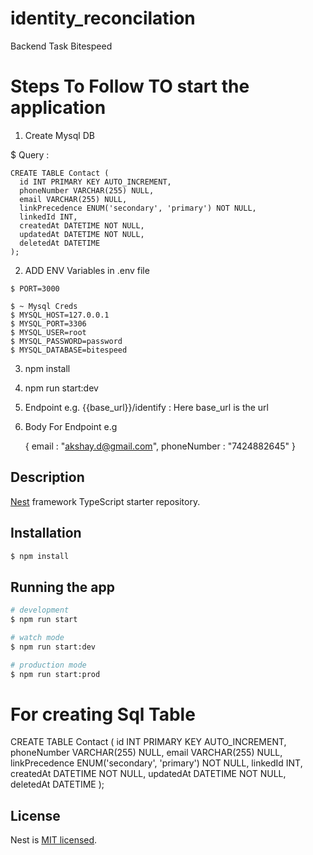 # identity_reconcilation
Backend Task Bitespeed

# Steps To Follow TO start the application

1. Create Mysql DB

  $ Query :
  ```
  CREATE TABLE Contact (
    id INT PRIMARY KEY AUTO_INCREMENT,
    phoneNumber VARCHAR(255) NULL,
    email VARCHAR(255) NULL,
    linkPrecedence ENUM('secondary', 'primary') NOT NULL,
    linkedId INT,
    createdAt DATETIME NOT NULL,
    updatedAt DATETIME NOT NULL,
    deletedAt DATETIME
  );
  ```

2. ADD ENV Variables in .env file
  ```
  $ PORT=3000

  $ ~ Mysql Creds
  $ MYSQL_HOST=127.0.0.1
  $ MYSQL_PORT=3306
  $ MYSQL_USER=root
  $ MYSQL_PASSWORD=password
  $ MYSQL_DATABASE=bitespeed
  ```
3. npm install   <!-- For installing dependencies -->

4. npm run start:dev   <!-- For npm in watch mode -->

5. Endpoint   e.g. {{base_url}}/identify : Here base_url is the url

6. Body For Endpoint e.g 

    {
      email : "akshay.d@gmail.com",
      phoneNumber : "7424882645"
    }

## Description

[Nest](https://github.com/nestjs/nest) framework TypeScript starter repository.

## Installation

```bash
$ npm install
```

## Running the app

```bash
# development
$ npm run start

# watch mode
$ npm run start:dev

# production mode
$ npm run start:prod
```

# For creating Sql Table

CREATE TABLE Contact (
  id INT PRIMARY KEY AUTO_INCREMENT,
  phoneNumber VARCHAR(255) NULL,
  email VARCHAR(255) NULL,
  linkPrecedence ENUM('secondary', 'primary') NOT NULL,
  linkedId INT,
  createdAt DATETIME NOT NULL,
  updatedAt DATETIME NOT NULL,
  deletedAt DATETIME
);


## License

Nest is [MIT licensed](LICENSE).
